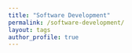 ```yaml
---
title: "Software Development"
permalink: /software-development/
layout: tags
author_profile: true
---
```

